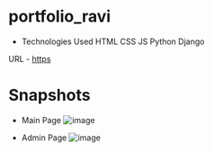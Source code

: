 # portfolio_ravi

- Technologies Used
  HTML
  CSS
  JS
  Python Django

URL - [https](https://ravisinghpatel.engineer/)

# Snapshots

- Main Page
![image](https://github.com/ravi-patel57144/portfolio_ravi/assets/111125824/7e2c7a71-5290-47b3-8c38-07902e7810a3)

- Admin Page
![image](https://github.com/ravi-patel57144/portfolio_ravi/assets/111125824/6a9c0656-6379-4ea5-9013-fd6b4aaf7795)
